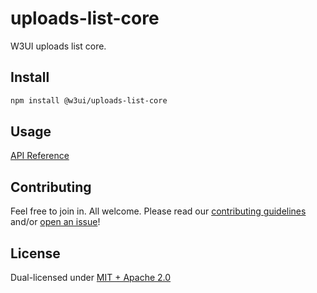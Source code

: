 # uploads-list-core

W3UI uploads list core.

## Install

```sh
npm install @w3ui/uploads-list-core
```

## Usage

[API Reference](https://github.com/web3-storage/w3ui/blob/main/docs/uploads-list-core.md)

## Contributing

Feel free to join in. All welcome. Please read our [contributing guidelines](https://github.com/web3-storage/w3ui/blob/main/CONTRIBUTING.md) and/or [open an issue](https://github.com/web3-storage/w3ui/issues)!

## License

Dual-licensed under [MIT + Apache 2.0](https://github.com/web3-storage/w3ui/blob/main/LICENSE.md)
